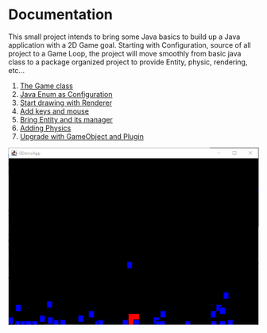 # Documentation

This small project intends to bring some Java basics to build up a Java application with a 2D Game goal.
Starting with Configuration, source of all project to a Game Loop, the project will move smoothly from basic java class
to a package organized project to provide Entity, physic, rendering, etc...

1. [The Game class](chapter-01-the_game_class.md)
2. [Java Enum as Configuration](chapter-02-java_enum_as_configuration.md)
3. [Start drawing with Renderer](chapter-03-start_drawing_with_renderer.md)
4. [Add keys and mouse](chapter-04-add_keys_and_mouse.md)
5. [Bring Entity and its manager](chapter-05-bring_entity_and_its_manager.md)
6. [Adding Physics](chapter-06-add_physic.md)
7. [Upgrade with GameObject and Plugin](chapter-07-upgrade_with_gameobject_and_plugin.md)

![The latest chapter's screenshot: the physic engine](illustrations/figure-add-physic-engine_screenshot.png "The latest chapter's screenshot: the physic engine")
